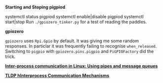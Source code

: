 **Starting and Stoping pigpiod**

   systemctl status pigpiod
   systemctl enable|disable pigpiod
   systemctl start|stop
Run `./gpiozero_tinker.py` for a test of reading the paddles.

**gpiozero**

`gpiozero` uses `Rpi.Gpio` by default. It was giving me some random responses.  In particlar it
was frequently failing to recognise `when_released`. Switching to `pigpio` with
`gpiozero.pins.pigpio` and `PiGPIOFactory` did the trick.

**[Inter-process communication in Linux: Using pipes and message
queues](https://opensource.com/article/19/4/interprocess-communication-linux-channels)**

**[TLDP hInterprocess Communication Mechanisms](https://tldp.org/LDP/tlk/ipc/ipc.html)**


